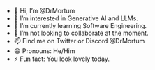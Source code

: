 - 👋 Hi, I’m @DrMortum
- 👀 I’m interested in Generative AI and LLMs.
- 🌱 I’m currently learning Software Engineering.
- 💞️ I’m not looking to collaborate at the moment.
- 📫 Find me on Twitter or Discord @DrMortum
- 😄 Pronouns: He/Him
- ⚡ Fun fact: You look lovely today.

